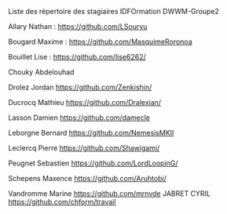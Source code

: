 Liste des répertoire des stagiaires IDFOrmation DWWM-Groupe2


Allary Nathan : https://github.com/LSouryu

Bougard Maxime : https://github.com/MasquimeRoronoa

Bouillet Lise : https://github.com/lise6262/

Chouky Abdelouhad

Drolez Jordan https://github.com/Zenkishin/

Ducrocq Mathieu https://github.com/Dralexian/

Lasson Damien    https://github.com/damecle

Leborgne Bernard  https://github.com/NemesisMKII

Leclercq Pierre https://github.com/Shawigami/

Peugnet Sebastien https://github.com/LordLoopinG/

Schepens Maxence https://github.com/Aruhtobi/

Vandromme Marine https://github.com/mrnvde
JABRET CYRIL  https://github.com/chform/travail


